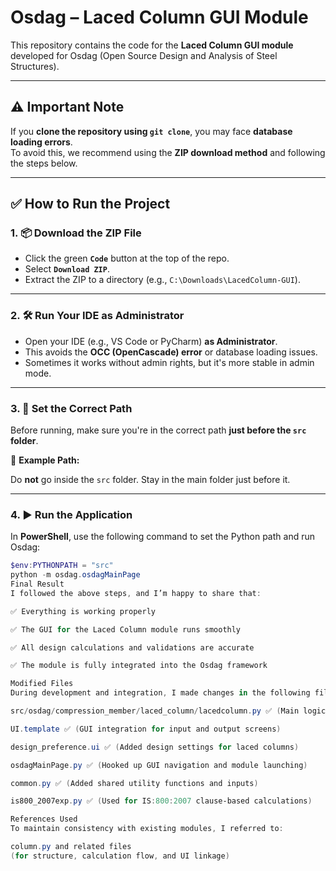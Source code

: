 # Osdag – Laced Column GUI Module

This repository contains the code for the **Laced Column GUI module** developed for Osdag (Open Source Design and Analysis of Steel Structures).

---

## ⚠️ Important Note

If you **clone the repository using `git clone`**, you may face **database loading errors**.  
To avoid this, we recommend using the **ZIP download method** and following the steps below.

---

## ✅ How to Run the Project

### 1. 📦 Download the ZIP File

- Click the green **`Code`** button at the top of the repo.
- Select **`Download ZIP`**.
- Extract the ZIP to a directory (e.g., `C:\Downloads\LacedColumn-GUI`).

---

### 2. 🛠 Run Your IDE as Administrator

- Open your IDE (e.g., VS Code or PyCharm) **as Administrator**.
- This avoids the **OCC (OpenCascade) error** or database loading issues.
- Sometimes it works without admin rights, but it's more stable in admin mode.

---

### 3. 📁 Set the Correct Path

Before running, make sure you're in the correct path **just before the `src` folder**.

📌 **Example Path:**


Do **not** go inside the `src` folder. Stay in the main folder just before it.

---

### 4. ▶️ Run the Application

In **PowerShell**, use the following command to set the Python path and run Osdag:

```powershell
$env:PYTHONPATH = "src"
python -m osdag.osdagMainPage
Final Result 
I followed the above steps, and I’m happy to share that:

✅ Everything is working properly

✅ The GUI for the Laced Column module runs smoothly

✅ All design calculations and validations are accurate

✅ The module is fully integrated into the Osdag framework

Modified Files
During development and integration, I made changes in the following files:

src/osdag/compression_member/laced_column/lacedcolumn.py ✅ (Main logic implementation)

UI.template ✅ (GUI integration for input and output screens)

design_preference.ui ✅ (Added design settings for laced columns)

osdagMainPage.py ✅ (Hooked up GUI navigation and module launching)

common.py ✅ (Added shared utility functions and inputs)

is800_2007exp.py ✅ (Used for IS:800:2007 clause-based calculations)

References Used
To maintain consistency with existing modules, I referred to:

column.py and related files
(for structure, calculation flow, and UI linkage)
